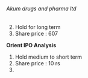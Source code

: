 ######  Akum drugs and pharma ltd
2. Hold for long term
3. Share price : 607

**Orient IPO Analysis**
1. Hold medium to short term
2. Share price : 10 rs
3. 

